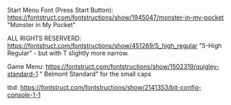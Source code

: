 
Start Menu Font (Press Start Button): https://fontstruct.com/fontstructions/show/1945047/monster-in-my-pocket "Monster in My Pocket"

ALL RIGHTS RESERVERD: https://fontstruct.com/fontstructions/show/451269/5_high_regular "5-High Regular" - but with T slightly more narrow.

Game Menu: https://fontstruct.com/fontstructions/show/1502319/quigley-standard-1 " Belmont Standard" for the small caps

tbd:
https://fontstruct.com/fontstructions/show/2141353/bit-config-console-1-1
